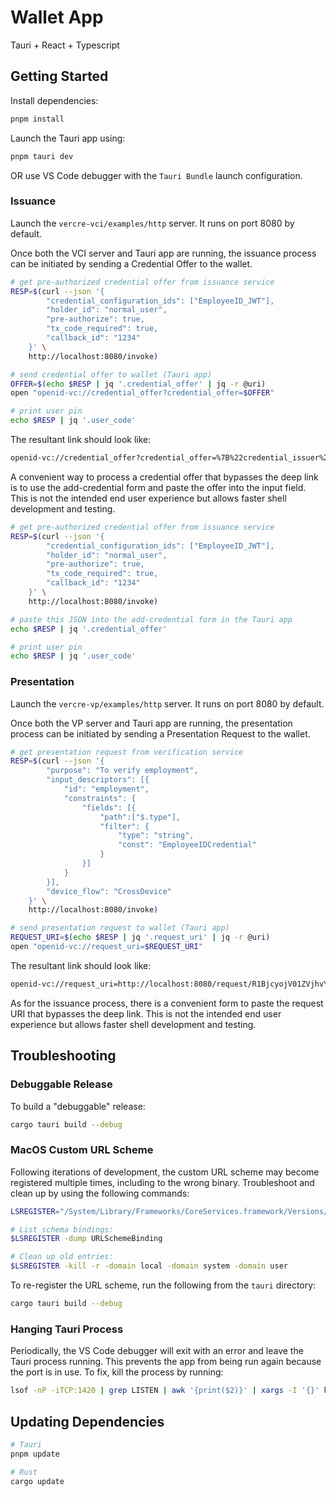 # Wallet App

Tauri + React + Typescript

## Getting Started

Install dependencies:

```bash
pnpm install
```

Launch the Tauri app using:

```bash
pnpm tauri dev
```

OR use VS Code debugger with the `Tauri Bundle` launch configuration.

### Issuance

Launch the `vercre-vci/examples/http` server. It runs on port 8080 by default.

Once both the VCI server and Tauri app are running, the issuance process can be 
initiated by sending a Credential Offer to the wallet.

```bash
# get pre-authorized credential offer from issuance service
RESP=$(curl --json '{
        "credential_configuration_ids": ["EmployeeID_JWT"],
        "holder_id": "normal_user",
        "pre-authorize": true,
        "tx_code_required": true,
        "callback_id": "1234"
    }' \
    http://localhost:8080/invoke)

# send credential offer to wallet (Tauri app)
OFFER=$(echo $RESP | jq '.credential_offer' | jq -r @uri)
open "openid-vc://credential_offer?credential_offer=$OFFER"

# print user pin
echo $RESP | jq '.user_code'
```

The resultant link should look like:

```bash
openid-vc://credential_offer?credential_offer=%7B%22credential_issuer%22%3A%22http%3A%2F%2Flocalhost%3A8080%22%2C%22credentials%22%3A%5B%22EmployeeID_JWT%22%5D%2C%22grants%22%3A%7B%22authorization_code%22%3Anull%2C%22urn%3Aietf%3Aparams%3Aoauth%3Agrant-type%3Apre-authorized_code%22%3A%7B%22authorization_server%22%3Anull%2C%22interval%22%3Anull%2C%22pre-authorized_code%22%3A%22QCZ1WTMmYjNDUjJSQHNTMmRAR3RaU1ZPSkAlaW1TQVo%22%2C%22user_pin_required%22%3Atrue%7D%7D%7D
```

A convenient way to process a credential offer that bypasses the deep link is to use the add-credential form and paste the offer into the input field. This is not the intended end user experience but allows faster shell development and testing.

```bash
# get pre-authorized credential offer from issuance service
RESP=$(curl --json '{
        "credential_configuration_ids": ["EmployeeID_JWT"],
        "holder_id": "normal_user",
        "pre-authorize": true,
        "tx_code_required": true,
        "callback_id": "1234"
    }' \
    http://localhost:8080/invoke)

# paste this JSON into the add-credential form in the Tauri app
echo $RESP | jq '.credential_offer'

# print user pin
echo $RESP | jq '.user_code'
```

### Presentation

Launch the `vercre-vp/examples/http` server. It runs on port 8080 by default.

Once both the VP server and Tauri app are running, the presentation process can be initiated by sending a Presentation Request to the wallet.

```bash
# get presentation request from verification service
RESP=$(curl --json '{
        "purpose": "To verify employment",
        "input_descriptors": [{
            "id": "employment",
            "constraints": {
                "fields": [{
                    "path":["$.type"],
                    "filter": {
                        "type": "string",
                        "const": "EmployeeIDCredential"
                    }
                }]
            }
        }],
        "device_flow": "CrossDevice"
    }' \
    http://localhost:8080/invoke)

# send presentation request to wallet (Tauri app)
REQUEST_URI=$(echo $RESP | jq '.request_uri' | jq -r @uri)
open "openid-vc://request_uri=$REQUEST_URI"
```

The resultant link should look like:

```bash
openid-vc://request_uri=http://localhost:8080/request/R1BjcyojV01ZVjhvY0shayV-c3QyNEV5b1U1S2Eobl4
```

As for the issuance process, there is a convenient form to paste the request URI that bypasses the
deep link. This is not the intended end user experience but allows faster shell development and testing.


## Troubleshooting

### Debuggable Release

To build a "debuggable" release:

```bash
cargo tauri build --debug
```

### MacOS Custom URL Scheme

Following iterations of development, the custom URL scheme may become registered multiple times, including to the wrong binary. Troubleshoot and clean up by using the following commands:

```bash
LSREGISTER="/System/Library/Frameworks/CoreServices.framework/Versions/A/Frameworks/LaunchServices.framework/Versions/A/Support/lsregister"

# List schema bindings:
$LSREGISTER -dump URLSchemeBinding

# Clean up old entries:
$LSREGISTER -kill -r -domain local -domain system -domain user
```

To re-register the URL scheme, run the following from the `tauri` directory:

```bash
cargo tauri build --debug
```

### Hanging Tauri Process

Periodically, the VS Code debugger will exit with an error and leave the Tauri process running. This prevents the app from being run again because the port is in use. To fix, kill the process by running:

```bash
lsof -nP -iTCP:1420 | grep LISTEN | awk '{print($2)}' | xargs -I '{}' kill {}
```

## Updating Dependencies

```bash
# Tauri
pnpm update

# Rust
cargo update
```
